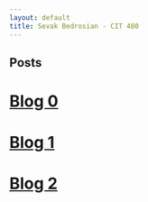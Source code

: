 ```yaml
---
layout: default
title: Sevak Bedrosian - CIT 480
---
```


<h2> Posts </h2>

# [Blog 0](https://sevak84.github.io/sb.github.io/posts/2020/09/01/blog0.html)
# [Blog 1](https://sevak84.github.io/sb.github.io/posts/2020/09/11/blog1.html)
# [Blog 2](https://sevak84.github.io/sb.github.io/posts/2020/09/18/blog2.html)

